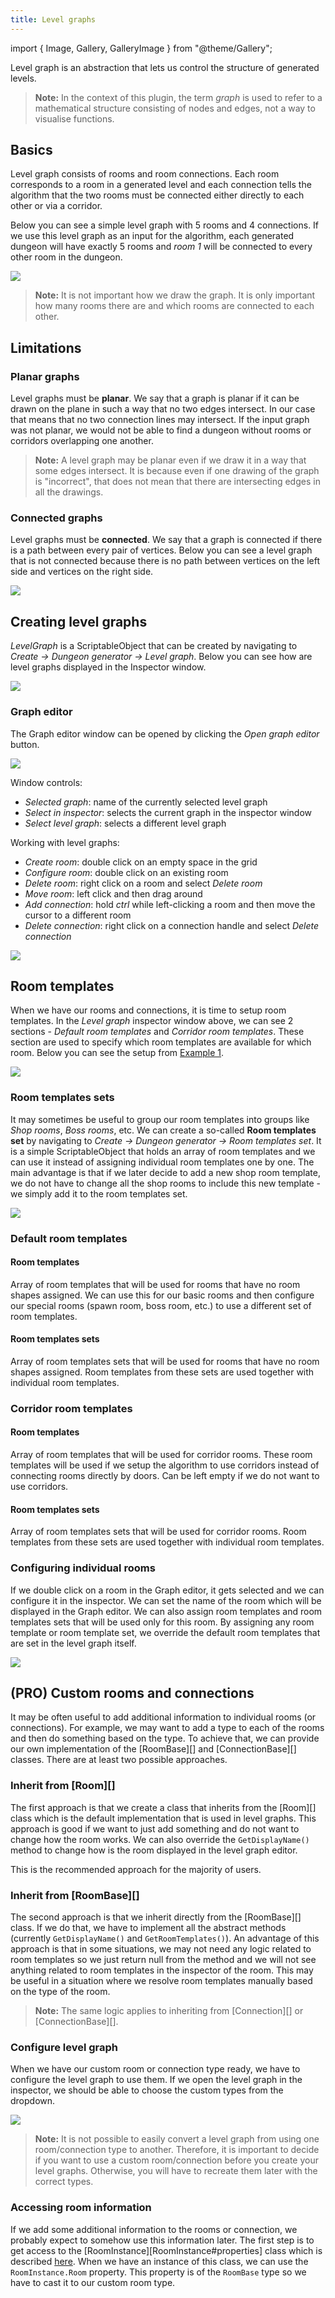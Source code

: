 ```yaml
---
title: Level graphs
---
```


import { Image, Gallery, GalleryImage } from "@theme/Gallery";

Level graph is an abstraction that lets us control the structure of generated levels. 

> **Note:** In the context of this plugin, the term *graph* is used to refer to a mathematical structure consisting of nodes and edges, not a way to visualise functions.

## Basics

Level graph consists of rooms and room connections. Each room corresponds to a room in a generated level and each connection tells the algorithm that the two rooms must be connected either directly to each other or via a corridor.

Below you can see a simple level graph with 5 rooms and 4 connections. If we use this level graph as an input for the algorithm, each generated dungeon will have exactly 5 rooms and *room 1* will be connected to every other room in the dungeon.

<Image src="img/v2/level_graphs/basic_level_graph.png" caption="Simple level graph with 5 rooms and 4 room connections" />

> **Note:** It is not important how we draw the graph. It is only important how many rooms there are and which rooms are connected to each other.

## Limitations

### Planar graphs

Level graphs must be **planar**. We say that a graph is planar if it can be drawn on the plane in such a way that no two edges intersect. In our case that means that no two connection lines may intersect. If the input graph was not planar, we would not be able to find a dungeon without rooms or corridors overlapping one another.

> **Note:** A level graph may be planar even if we draw it in a way that some edges intersect. It is because even if one drawing of the graph is "incorrect", that does not mean that there are intersecting edges in all the drawings.

### Connected graphs

Level graphs must be **connected**. We say that a graph is connected if there is a path between every pair of vertices. Below you can see a level graph that is not connected because there is no path between vertices on the left side and vertices on the right side.

<Image src="img/v2/level_graphs/not_connected_level_graph.png" caption="Example of a level graph that is not connected" />

## Creating level graphs

*LevelGraph* is a ScriptableObject that can be created by navigating to *Create -> Dungeon generator -> Level graph*. Below you can see how are level graphs displayed in the Inspector window.

<Image src="img/v2/level_graphs/level_graph_inspector.png" caption="Level graph in the Inspector window" />

### Graph editor

The Graph editor window can be opened by clicking the *Open graph editor* button.

<Image src="img/v2/level_graphs/level_graph_window.png" caption="Graph editor window" />

Window controls:
- *Selected graph*: name of the currently selected level graph
- *Select in inspector*: selects the current graph in the inspector window
- *Select level graph*: selects a different level graph

Working with level graphs:
- *Create room*: double click on an empty space in the grid
- *Configure room*: double click on an existing room
- *Delete room*: right click on a room and select *Delete room*
- *Move room*: left click and then drag around
- *Add connection*: hold *ctrl* while left-clicking a room and then move the cursor to a different room
- *Delete connection*: right click on a connection handle and select *Delete connection*

<Image src="img/v2/level_graphs/level_graph_controls.gif" caption="Level graph controls" />

## Room templates

When we have our rooms and connections, it is time to setup room templates. In the *Level graph* inspector window above, we can see 2 sections - *Default room templates* and *Corridor room templates*. These section are used to specify which room templates are available for which room. Below you can see the setup from [Example 1](../examples/example-1.md).

<Image src="img/v2/level_graphs/level_graph_inspector2.png" caption="Example of assigned room templates" />

### Room templates sets

It may sometimes be useful to group our room templates into groups like *Shop rooms*, *Boss rooms*, etc. We can create a so-called **Room templates set** by navigating to *Create -> Dungeon generator -> Room templates set*. It is a simple ScriptableObject that holds an array of room templates and we can use it instead of assigning individual room templates one by one. The main advantage is that if we later decide to add a new shop room template, we do not have to change all the shop rooms to include this new template - we simply add it to the room templates set.

<Image src="img/v2/level_graphs/room_templates_set.png" caption="Example of a room templates set that holds all our basic rooms. If we add another room template later, the change gets propagated to all the rooms in the level graph that are using this room templates set." />

### Default room templates

#### Room templates

Array of room templates that will be used for rooms that have no room shapes assigned. We can use this for our basic rooms and then configure our special rooms (spawn room, boss room, etc.) to use a different set of room templates.

#### Room templates sets

Array of room templates sets that will be used for rooms that have no room shapes assigned. Room templates from these sets are used together with individual room templates.

### Corridor room templates

#### Room templates

Array of room templates that will be used for corridor rooms. These room templates will be used if we setup the algorithm to use corridors instead of connecting rooms directly by doors. Can be left empty if we do not want to use corridors.

#### Room templates sets

Array of room templates sets that will be used for corridor rooms. Room templates from these sets are used together with individual room templates.

### Configuring individual rooms

If we double click on a room in the Graph editor, it gets selected and we can configure it in the inspector. We can set the name of the room which will be displayed in the Graph editor. We can also assign room templates and room templates sets that will be used only for this room. By assigning any room template or room template set, we override the default room templates that are set in the level graph itself.

<Image src="img/v2/level_graphs/room_inspector1.png" caption="Configuration of a spawn room" />

## (PRO) Custom rooms and connections

It may be often useful to add additional information to individual rooms (or connections). For example, we may want to add a type to each of the rooms and then do something based on the type. To achieve that, we can provide our own implementation of the [RoomBase][] and [ConnectionBase][] classes. There are at least two possible approaches.

### Inherit from [Room][]

The first approach is that we create a class that inherits from the [Room][] class which is the default implementation that is used in level graphs. This approach is good if we want to just add something and do not want to change how the room works. We can also override the `GetDisplayName()` method to change how is the room displayed in the level graph editor.

This is the recommended approach for the majority of users.

### Inherit from [RoomBase][]

The second approach is that we inherit directly from the [RoomBase][] class. If we do that, we have to implement all the abstract methods (currently `GetDisplayName()` and `GetRoomTemplates()`). An advantage of this approach is that in some situations, we may not need any logic related to room templates so we just return null from the method and we will not see anything related to room templates in the inspector of the room. This may be useful in a situation where we resolve room templates manually based on the type of the room.

> **Note:** The same logic applies to inheriting from [Connection][] or [ConnectionBase][].

### Configure level graph

When we have our custom room or connection type ready, we have to configure the level graph to use them. If we open the level graph in the inspector, we should be able to choose the custom types from the dropdown.

<Image src="img/v2/level_graphs/custom_rooms.png" caption="Custom room and connection types (PRO version)" />

> **Note:** It is not possible to easily convert a level graph from using one room/connection type to another. Therefore, it is important to decide if you want to use a custom room/connection before you create your level graphs. Otherwise, you will have to recreate them later with the correct types.

### Accessing room information

If we add some additional information to the rooms or connection, we probably expect to somehow use this information later. The first step is to get access to the [RoomInstance][RoomInstance#properties] class which is described [here](../basics/generated-level-info.md). When we have an instance of this class, we can use the `RoomInstance.Room` property. This property is of the `RoomBase` type so we have to cast it to our custom room type.